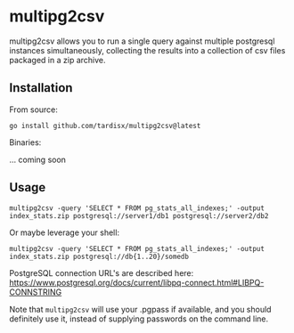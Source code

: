 # multipg2csv

multipg2csv allows you to run a single query against multiple postgresql instances
simultaneously, collecting the results into a collection of csv files packaged
in a zip archive.

## Installation

From source:

    go install github.com/tardisx/multipg2csv@latest

Binaries:

... coming soon

## Usage

    multipg2csv -query 'SELECT * FROM pg_stats_all_indexes;' -output index_stats.zip postgresql://server1/db1 postgresql://server2/db2

Or maybe leverage your shell:

    multipg2csv -query 'SELECT * FROM pg_stats_all_indexes;' -output index_stats.zip postgresql://db{1..20}/somedb

PostgreSQL connection URL's are described here: https://www.postgresql.org/docs/current/libpq-connect.html#LIBPQ-CONNSTRING

Note that `multipg2csv` will use your .pgpass if available, and you should definitely use it,
instead of supplying passwords on the command line.
